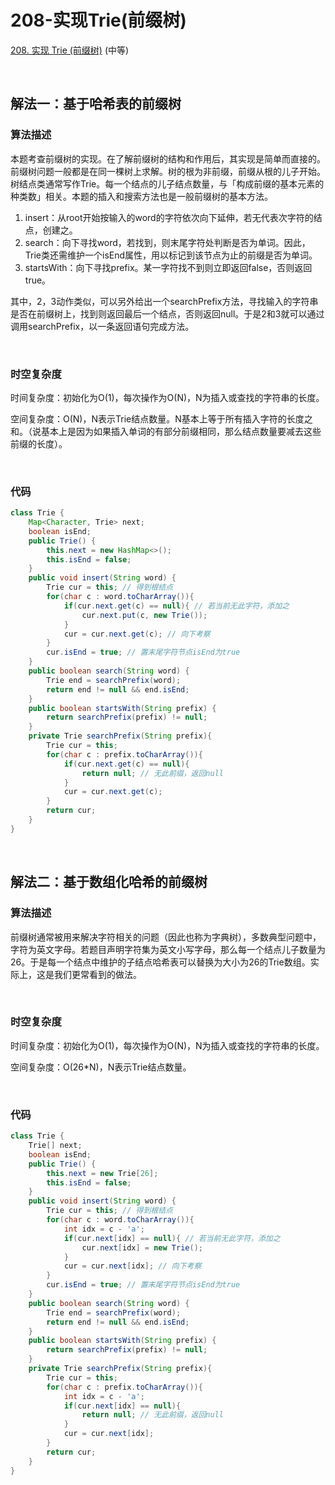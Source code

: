# 208-实现Trie(前缀树)

[208. 实现 Trie (前缀树)](https://leetcode-cn.com/problems/implement-trie-prefix-tree/) (中等)

<br />

## 解法一：基于哈希表的前缀树

### 算法描述

本题考查前缀树的实现。在了解前缀树的结构和作用后，其实现是简单而直接的。前缀树问题一般都是在同一棵树上求解。树的根为非前缀，前缀从根的儿子开始。树结点类通常写作Trie。每一个结点的儿子结点数量，与「构成前缀的基本元素的种类数」相关。本题的插入和搜索方法也是一般前缀树的基本方法。

1. insert：从root开始按输入的word的字符依次向下延伸，若无代表次字符的结点，创建之。
2. search：向下寻找word，若找到，则末尾字符处判断是否为单词。因此，Trie类还需维护一个isEnd属性，用以标记到该节点为止的前缀是否为单词。
3. startsWith：向下寻找prefix。某一字符找不到则立即返回false，否则返回true。

其中，2，3动作类似，可以另外给出一个searchPrefix方法，寻找输入的字符串是否在前缀树上，找到则返回最后一个结点，否则返回null。于是2和3就可以通过调用searchPrefix，以一条返回语句完成方法。

<br />

### 时空复杂度

时间复杂度：初始化为O(1)，每次操作为O(N)，N为插入或查找的字符串的长度。

空间复杂度：O(N)，N表示Trie结点数量。N基本上等于所有插入字符的长度之和。（说基本上是因为如果插入单词的有部分前缀相同，那么结点数量要减去这些前缀的长度）。

<br />

### 代码

```java
class Trie {
    Map<Character, Trie> next;
    boolean isEnd;
    public Trie() {
        this.next = new HashMap<>();
        this.isEnd = false;
    }
    public void insert(String word) {
        Trie cur = this; // 得到根结点
        for(char c : word.toCharArray()){
            if(cur.next.get(c) == null){ // 若当前无此字符，添加之
                cur.next.put(c, new Trie());
            }
            cur = cur.next.get(c); // 向下考察
        }
        cur.isEnd = true; // 置末尾字符节点isEnd为true
    }
    public boolean search(String word) {
        Trie end = searchPrefix(word);
        return end != null && end.isEnd;
    }
    public boolean startsWith(String prefix) {
        return searchPrefix(prefix) != null;
    }
    private Trie searchPrefix(String prefix){
        Trie cur = this;
        for(char c : prefix.toCharArray()){
            if(cur.next.get(c) == null){
                return null; // 无此前缀，返回null
            }
            cur = cur.next.get(c);
        }
        return cur;
    }
}
```

<br />

## 解法二：基于数组化哈希的前缀树

### 算法描述

前缀树通常被用来解决字符相关的问题（因此也称为字典树），多数典型问题中，字符为英文字母。若题目声明字符集为英文小写字母，那么每一个结点儿子数量为26。于是每一个结点中维护的子结点哈希表可以替换为大小为26的Trie数组。实际上，这是我们更常看到的做法。

<br />

### 时空复杂度

时间复杂度：初始化为O(1)，每次操作为O(N)，N为插入或查找的字符串的长度。

空间复杂度：O(26*N)，N表示Trie结点数量。

<br />

### 代码

```java
class Trie {
    Trie[] next;
    boolean isEnd;
    public Trie() {
        this.next = new Trie[26];
        this.isEnd = false;
    }
    public void insert(String word) {
        Trie cur = this; // 得到根结点
        for(char c : word.toCharArray()){
            int idx = c - 'a';
            if(cur.next[idx] == null){ // 若当前无此字符，添加之
                cur.next[idx] = new Trie();
            }
            cur = cur.next[idx]; // 向下考察
        }
        cur.isEnd = true; // 置末尾字符节点isEnd为true
    }
    public boolean search(String word) {
        Trie end = searchPrefix(word);
        return end != null && end.isEnd;
    }
    public boolean startsWith(String prefix) {
        return searchPrefix(prefix) != null;
    }
    private Trie searchPrefix(String prefix){
        Trie cur = this;
        for(char c : prefix.toCharArray()){
            int idx = c - 'a';
            if(cur.next[idx] == null){
                return null; // 无此前缀，返回null
            }
            cur = cur.next[idx];
        }
        return cur;
    }
}
```

<br /> 